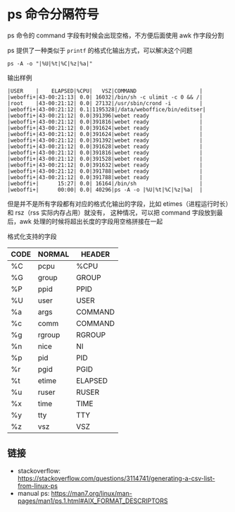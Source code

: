 # ps 命令分隔符号

ps 命令的 command 字段有时候会出现空格，不方便后面使用 awk 作字段分割

ps 提供了一种类似于 `printf` 的格式化输出方式，可以解决这个问题

```
ps -A -o "|%U|%t|%C|%z|%a|"
```

输出样例

```
|USER    |    ELAPSED|%CPU|   VSZ|COMMAND                    |
|weboffi+|43-00:21:13| 0.0| 16032|/bin/sh -c ulimit -c 0 && /|
|root    |43-00:21:12| 0.0| 27132|/usr/sbin/crond -i         |
|weboffi+|43-00:21:12| 0.1|1195328|/data/weboffice/bin/editser|
|weboffi+|43-00:21:12| 0.0|391396|webet ready                |
|weboffi+|43-00:21:12| 0.0|391816|webet ready                |
|weboffi+|43-00:21:12| 0.0|391624|webet ready                |
|weboffi+|43-00:21:12| 0.0|391624|webet ready                |
|weboffi+|43-00:21:12| 0.0|391392|webet ready                |
|weboffi+|43-00:21:12| 0.0|391628|webet ready                |
|weboffi+|43-00:21:12| 0.0|391816|webet ready                |
|weboffi+|43-00:21:12| 0.0|391528|webet ready                |
|weboffi+|43-00:21:12| 0.0|391632|webet ready                |
|weboffi+|43-00:21:12| 0.0|391788|webet ready                |
|weboffi+|43-00:21:12| 0.0|391788|webet ready                |
|weboffi+|      15:27| 0.0| 16164|/bin/sh                    |
|weboffi+|      00:00| 0.0| 40296|ps -A -o |%U|%t|%C|%z|%a|  |
```

但是并不是所有字段都有对应的格式化输出的字段，比如 etimes（进程运行时长）和 rsz（rss 实际内存占用）就没有，
这种情况，可以把 command 字段放到最后，awk 处理的时候将超出长度的字段用空格拼接在一起

格式化支持的字段

| CODE | NORMAL | HEADER  |
| ---- | ------ | ------- |
| %C   | pcpu   | %CPU    |
| %G   | group  | GROUP   |
| %P   | ppid   | PPID    |
| %U   | user   | USER    |
| %a   | args   | COMMAND |
| %c   | comm   | COMMAND |
| %g   | rgroup | RGROUP  |
| %n   | nice   | NI      |
| %p   | pid    | PID     |
| %r   | pgid   | PGID    |
| %t   | etime  | ELAPSED |
| %u   | ruser  | RUSER   |
| %x   | time   | TIME    |
| %y   | tty    | TTY     |
| %z   | vsz    | VSZ     |

## 链接

- stackoverflow: <https://stackoverflow.com/questions/3114741/generating-a-csv-list-from-linux-ps>
- manual ps: <https://man7.org/linux/man-pages/man1/ps.1.html#AIX_FORMAT_DESCRIPTORS>

